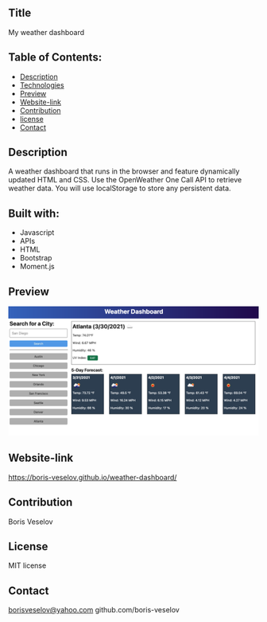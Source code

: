 ## Title 

My weather dashboard

## Table of Contents:
  
* [Description](#description)
* [Technologies](#technologies)
* [Preview](#preview)
* [Website-link](#website-link)
* [Contribution](#contribution)
* [license](#license)
* [Contact](#contact)

## Description

A weather dashboard that runs in the browser and feature dynamically updated HTML and CSS. Use the OpenWeather One Call API to retrieve weather data. You will use localStorage to store any persistent data.

## Built with:

* Javascript
* APIs
* HTML
* Bootstrap
* Moment.js

## Preview

![Screenshot of index.html](./assets/images/demo.png)

## Website-link

https://boris-veselov.github.io/weather-dashboard/

## Contribution

Boris Veselov

## License
  
MIT license

## Contact

borisveselov@yahoo.com
github.com/boris-veselov




